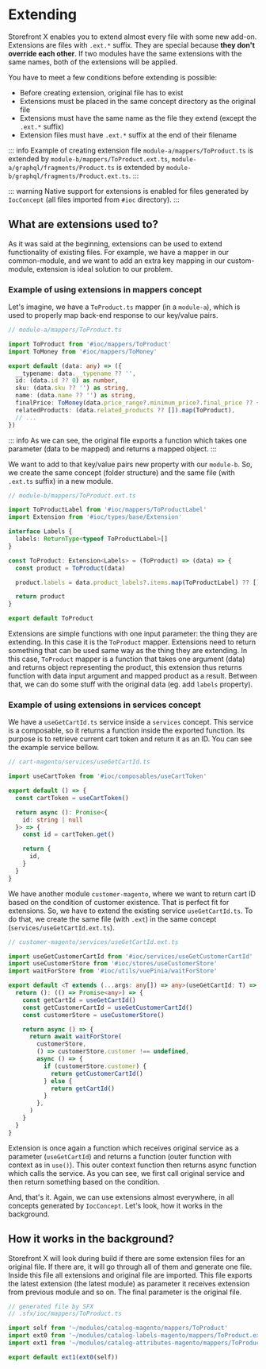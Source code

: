 # Extending

Storefront X enables you to extend almost every file with some new add-on. Extensions are files with `.ext.*` suffix. They are special because **they don't override each other**. If two modules have the same extensions with the same names, both of the extensions will be applied.

You have to meet a few conditions before extending is possible:

- Before creating extension, original file has to exist
- Extensions must be placed in the same concept directory as the original file
- Extensions must have the same name as the file they extend (except the `.ext.*` suffix)
- Extension files must have `.ext.*` suffix at the end of their filename

::: info Example of creating extension file
`module-a/mappers/ToProduct.ts` is extended by `module-b/mappers/ToProduct.ext.ts`, `module-a/graphql/fragments/Product.ts` is extended by `module-b/graphql/fragments/Product.ext.ts`.
:::

::: warning
Native support for extensions is enabled for files generated by `IocConcept` (all files imported from `#ioc` directory).
:::

## What are extensions used to?

As it was said at the beginning, extensions can be used to extend functionality of existing files. For example, we have a mapper in our common-module, and we want to add an extra key mapping in our custom-module, extension is ideal solution to our problem.

### Example of using extensions in mappers concept

Let's imagine, we have a `ToProduct.ts` mapper (in a `module-a`), which is used to properly map back-end response to our key/value pairs.

```ts
// module-a/mappers/ToProduct.ts

import ToProduct from '#ioc/mappers/ToProduct'
import ToMoney from '#ioc/mappers/ToMoney'

export default (data: any) => ({
  __typename: data.__typename ?? '',
  id: (data.id ?? 0) as number,
  sku: (data.sku ?? '') as string,
  name: (data.name ?? '') as string,
  finalPrice: ToMoney(data.price_range?.minimum_price?.final_price ?? {}),
  relatedProducts: (data.related_products ?? []).map(ToProduct),
  // ...
})
```

::: info
As we can see, the original file exports a function which takes one parameter (data to be mapped) and returns a mapped object.
:::

We want to add to that key/value pairs new property with our `module-b`. So, we create the same concept (folder structure) and the same file (with `.ext.ts` suffix) in a new module.

```ts
// module-b/mappers/ToProduct.ext.ts

import ToProductLabel from '#ioc/mappers/ToProductLabel'
import Extension from '#ioc/types/base/Extension'

interface Labels {
  labels: ReturnType<typeof ToProductLabel>[]
}

const ToProduct: Extension<Labels> = (ToProduct) => (data) => {
  const product = ToProduct(data)

  product.labels = data.product_labels?.items.map(ToProductLabel) ?? []

  return product
}

export default ToProduct
```

Extensions are simple functions with one input parameter: the thing they are extending. In this case it is the `ToProduct` mapper. Extensions need to return something that can be used same way as the thing they are extending. In this case, `ToProduct` mapper is a function that takes one argument (data) and returns object representing the product, this extension thus returns function with data input argument and mapped product as a result. Between that, we can do some stuff with the original data (eg. add `labels` property).

### Example of using extensions in services concept

We have a `useGetCartId.ts` service inside a `services` concept. This service is a composable, so it returns a function inside the exported function. Its purpose is to retrieve current cart token and return it as an ID. You can see the example service bellow.

```ts
// cart-magento/services/useGetCartId.ts

import useCartToken from '#ioc/composables/useCartToken'

export default () => {
  const cartToken = useCartToken()

  return async (): Promise<{
    id: string | null
  }> => {
    const id = cartToken.get()

    return {
      id,
    }
  }
}
```

We have another module `customer-magento`, where we want to return cart ID based on the condition of customer existence. That is perfect fit for extensions. So, we have to extend the existing service `useGetCartId.ts`. To do that, we create the same file (with `.ext`) in the same concept (`services/useGetCartId.ext.ts`).

```ts
// customer-magento/services/useGetCartId.ext.ts

import useGetCustomerCartId from '#ioc/services/useGetCustomerCartId'
import useCustomerStore from '#ioc/stores/useCustomerStore'
import waitForStore from '#ioc/utils/vuePinia/waitForStore'

export default <T extends (...args: any[]) => any>(useGetCartId: T) => {
  return (): (() => Promise<any>) => {
    const getCartId = useGetCartId()
    const getCustomerCartId = useGetCustomerCartId()
    const customerStore = useCustomerStore()

    return async () => {
      return await waitForStore(
        customerStore,
        () => customerStore.customer !== undefined,
        async () => {
          if (customerStore.customer) {
            return getCustomerCartId()
          } else {
            return getCartId()
          }
        },
      )
    }
  }
}
```

Extension is once again a function which receives original service as a parameter (`useGetCartId`) and returns a function (outer function with context as in `use()`). This outer context function then returns async function which calls the service. As you can see, we first call original service and then return something based on the condition.

And, that's it. Again, we can use extensions almost everywhere, in all concepts generated by `IocConcept`. Let's look, how it works in the background.

## How it works in the background?

Storefront X will look during build if there are some extension files for an original file. If there are, it will go through all of them and generate one file. Inside this file all extensions and original file are imported. This file exports the latest extension (the latest module) as parameter it receives extension from previous module and so on. The final parameter is the original file.

```ts
// generated file by SFX
// .sfx/ioc/mappers/ToProduct.ts

import self from '~/modules/catalog-magento/mappers/ToProduct'
import ext0 from '~/modules/catalog-labels-magento/mappers/ToProduct.ext'
import ext1 from '~/modules/catalog-attributes-magento/mappers/ToProduct.ext'

export default ext1(ext0(self))
```
